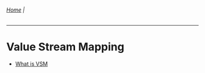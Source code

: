 ###### [Home](https://github.com/RyKaj/Documentation/blob/master/README.md) | 
------------

# Value Stream Mapping
-   [What is VSM](./ValueStreamMapping.md)


<!-- -   Design Patterns
	
	-   [Object Oriented](./Design%20Patterns/Object-Oriented-Programming.md)
	-   [S.O.L.I.D Principles](./Design%20Patterns/SOLID-Principles.md)
	-   [Behavioral](./Design%20Patterns/Behavioral-Design-Patterns.md)
		-   [Chain of Responsibility Pattern](./Design%20Patterns/Behavioral/Chain-of-Responsibility-Pattern.md)
		-   [Command Pattern](./Design%20Patterns/Behavioral/Command-Pattern.md)
		-   [Iterator Pattern](./Design%20Patterns/Behavioral/Iterator-Pattern.md)
		-   [Mediator Pattern](./Design%20Patterns/Behavioral/Mediator-Pattern.md)
		-   [Memento Pattern](./Design%20Patterns/Behavioral/Memento-Pattern.md)
		-   [Observer Pattern](./Design%20Patterns/Behavioral/Observer-Pattern.md)
		-   [State Pattern](./Design%20Patterns/Behavioral/State-Pattern.md)
		-   [Strategy Pattern](./Design%20Patterns/Behavioral/Strategy-Pattern.md)
		-   [Template Method Pattern](./Design%20Patterns/Behavioral/Template-Method-Pattern.md)
		-   [Visitor Pattern](./Design%20Patterns/Behavioral/Visitor-Pattern.md)
	-   [Creational](./Design%20Patterns/Creational-Design-Patterns.md)
		-   [Abstract Factory](./Design%20Patterns/Creational/Abstract-Factory-Pattern.md)
		-   [Builder Pattern](./Design%20Patterns/Creational/Builder-Pattern.md)
		-   [Factor Method Pattern](./Design%20Patterns/Creational/Factory-Method-Pattern.md)
		-   [Prototype Pattern](./Design%20Patterns/Creational/Prototype-Pattern.md)
		-   [Simple Factory Pattern](./Design%20Patterns/Creational/Simple-Factory-Pattern.md)
		-   [Singleton Pattern](./Design%20Patterns/Creational/Singleton-Pattern.md)	
	-   [Structural](./Design%20Patterns/Structural-Design-Patterns.md)
		-   [Adapter Pattern](./Design%20Patterns/Structural/Adapter-Pattern.md)
		-   [Bridge Pattern](./Design%20Patterns/Structural/Bridge-Pattern.md)
		-   [Composite Pattern](./Design%20Patterns/Structural/Composite-Pattern.md)
		-   [Decorator Pattern](./Design%20Patterns/Structural/Decorator-Pattern.md)
		-   [Facade Pattern](./Design%20Patterns/Structural/Facade-Pattern.md)
		-   [Flyweight Pattern](./Design%20Patterns/Structural/Flyweight-Pattern.md)
		-   [Proxy Pattern](./Design%20Patterns/Structural/Proxy-Pattern.md)

	
-   [Unit Test](./UnitTest/1.0-Unit-Tests.md)  
	-   [What is Unit Test](./UnitTest/What-is-Unit-Test.md)
	-   [Beavhiour Driven Development (BDD)](./UnitTest/Behavior-Driven%20Development%20(BDD).md) 
	-   [Code Coverage](./UnitTest/Code-Coverage.md)	
	-   [Test Coverage](./UnitTest/Test-Coverage.md)
	-   [Test Driven Development (TDD)](./UnitTest/Test-Driven%20Development%20(TDD).md)
	-   [Unit Test Anti Pattern](./UnitTest/Unit-Test-Antipattern.md)
	-   [Best Practices](./UnitTest/Unit-Test-Best-Practices.md)


	 -->
